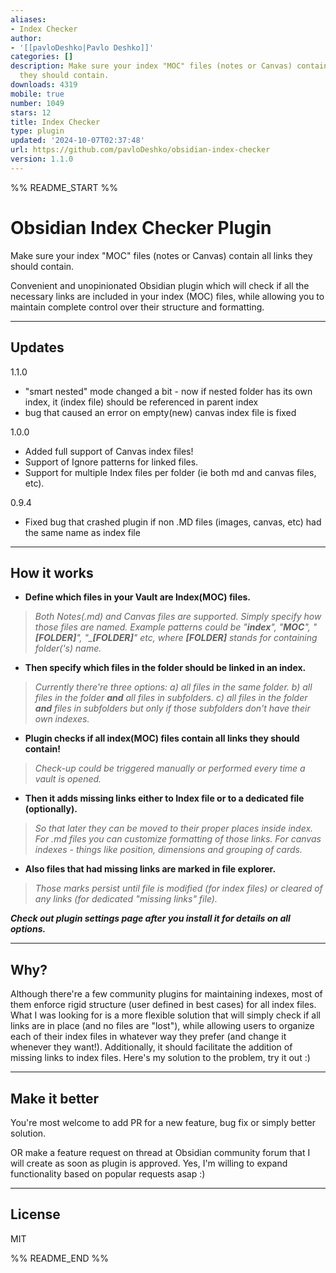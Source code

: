 ```yaml
---
aliases:
- Index Checker
author:
- '[[pavloDeshko|Pavlo Deshko]]'
categories: []
description: Make sure your index "MOC" files (notes or Canvas) contain all links
  they should contain.
downloads: 4319
mobile: true
number: 1049
stars: 12
title: Index Checker
type: plugin
updated: '2024-10-07T02:37:48'
url: https://github.com/pavloDeshko/obsidian-index-checker
version: 1.1.0
---
```


%% README_START %%

# Obsidian Index Checker Plugin

Make sure your index \"MOC\" files (notes or Canvas) contain all links they should contain.

Convenient and unopinionated Obsidian plugin which will check if all the necessary links are included in your index (MOC) files, while allowing you to maintain complete control over their structure and formatting.
___

## Updates
1.1.0
- "smart nested" mode changed a bit - now if nested folder has its own index, it (index file) should be referenced in parent index
- bug that caused an error on empty(new) canvas index file is fixed

1.0.0 
- Added full support of Canvas index files! 
- Support of Ignore patterns for linked files.
- Support for multiple Index files per folder (ie both md and canvas files, etc).

0.9.4 
- Fixed bug that crashed plugin if non .MD files (images, canvas, etc) had the same name as index file
___

## How it works

- __Define which files in your Vault are Index(MOC) files.__  
>_Both Notes(.md) and Canvas files are supported. Simply specify how those files are named. Example patterns could be "__index__", "__MOC__", "__\[FOLDER\]__", "\___\[FOLDER\]__" etc, where __\[FOLDER\]__ stands for containing folder('s) name._  

- __Then specify which files in the folder should be linked in an index.__  
>_Currently there're three options: a) all files in the same folder. b) all files in the folder __and__ all files in subfolders. c) all files in the folder __and__ files in subfolders but only if those subfolders don't have their own indexes._

- __Plugin checks if all index(MOC) files contain all links they should contain!__  
>_Check-up could be triggered manually or performed every time a vault is opened._

- __Then it adds missing links either to Index file or to a dedicated file (optionally).__  
>_So that later they can be moved to their proper places inside index. For .md files you can customize formatting of those links. For canvas indexes -  things like position, dimensions and grouping of cards._

- __Also files that had missing links are marked in file explorer.__  
>_Those marks persist until file is modified (for index files) or cleared of any links (for dedicated "missing links" file)._

___Check out plugin settings page after you install it for details on all options.___
___

## Why?

Although there're a few community plugins for maintaining indexes, most of them enforce rigid structure (user defined in best cases) for all index files. What I was looking for is a more flexible solution that will simply check if all links are in place (and no files are "lost"), while allowing users to organize each of their index files in whatever way they prefer (and change it whenever they want!). Additionally, it should facilitate the addition of missing links to index files. Here's my solution to the problem, try it out :)
___

## Make it better

You're most welcome to add PR for a new feature, bug fix or simply better solution.

OR make a feature request on thread at Obsidian community forum that I will create as soon as plugin is approved. Yes, I'm willing to expand functionality based on popular requests asap :)
___



## License

MIT


%% README_END %%